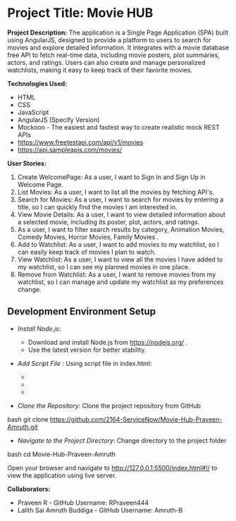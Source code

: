 # Project Title: Movie HUB

**Project Description:** The application is a Single Page Application (SPA) built using AngularJS, designed to provide a platform to users to search for movies and explore detailed information. It integrates with a movie database free API to fetch real-time data, including movie posters, plot summaries, actors, and ratings. Users can also create and manage personalized watchlists, making it easy to keep track of their favorite movies.


**Technologies Used:**

*   HTML
*   CSS
*   JavaScript
*   AngularJS (Specify Version)
*   Mockoon - The easiest and fastest way to create realistic mock REST APIs
*   https://www.freetestapi.com/api/v1/movies
*   https://api.sampleapis.com/movies/

**User Stories:** 

1. Create WelcomePage: As a user, I want to Sign In and Sign Up in Welcome Page.
2. List Movies: As a user, I want to list all the movies by fetching API's.
3. Search for Movies: As a user, I want to search for movies by entering a title, so I can quickly find   the movies I am interested in.
4. View Movie Details: As a user, I want to view detailed information about a selected movie, including its poster, plot, actors, and ratings.
5. As a user, I want to filter search results by category, Animation Movies, Comedy Movies, Horror Movies, Family Movies .
6. Add to Watchlist: As a user, I want to add movies to my watchlist, so I can easily keep track of movies I plan to watch.
7. View Watchlist: As a user, I want to view all the movies I have added to my watchlist, so I can see my planned movies in one place.
8. Remove from Watchlist: As a user, I want to remove movies from my watchlist, so I can manage and update my watchlist as my preferences change.

## Development Environment Setup

- *Install Node.js*:
    - Download and install Node.js from https://nodejs.org/ . 
    - Use the latest version for better stability. 

- *Add Script File* : Using script file in index.html: 
     - <script src="https://cdnjs.cloudflare.com/ajax/libs/angular.js/1.8.2/angular.js"></script>
     - <script src="https://cdnjs.cloudflare.com/ajax/libs/angular-route/1.8.2/angular-route.min.js"></script>
     - <script src="https://ajax.googleapis.com/ajax/libs/angularjs/1.2.7/angular-resource.js"></script>
 
- *Clone the Repository*:  Clone the project repository from GitHub

 bash
      git clone https://github.com/2164-ServiceNow/Movie-Hub-Praveen-Amruth.git

- *Navigate to the Project Directory*: Change directory to the project folder

bash
    cd Movie-Hub-Praveen-Amruth

Open your browser and navigate to http://127.0.0.1:5500/index.html#!/ to view the application using live server.


**Collaborators:**

*   Praveen R - GitHub Username: RPraveen444
*   Lalith Sai Amruth Buddiga - GitHub Username: Amruth-B
